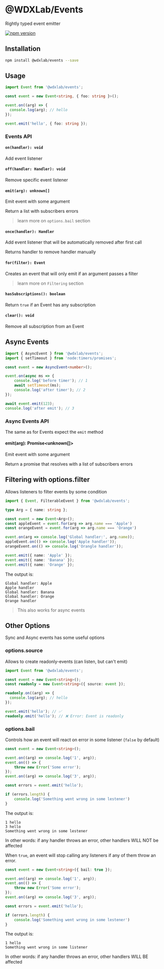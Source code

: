 # @WDXLab/Events

Rightly typed event emitter

[![npm version](https://badge.fury.io/js/%40wdxlab%2Fevents.svg)](https://badge.fury.io/js/%40wdxlab%2Fevents)

## Installation

```sh
npm install @wdxlab/events --save
```

## Usage

```ts
import Event from '@wdxlab/events';

const event = new Event<string, { foo: string }>();

event.on((arg) => {
  console.log(arg); // hello
});

event.emit('hello', { foo: string });
```

### Events API

#### `on(handler): void`

Add event listener

#### `off(handler: Handler): void`

Remove specific event listener

#### `emit(arg): unknown[]`

Emit event with some argument

Return a list with subscribers errors

> learn more on `options.bail` section

#### `once(handler): Handler`

Add event listener that will be automatically removed after first call

Returns handler to remove handler manually

#### `for(filter): Event`

Creates an event that will only emit if an argument passes a filter

> learn more on `Filtering` section

#### `hasSubscriptions(): boolean`

Return `true` if an Event has any subscription

#### `clear(): void`

Remove all subscription from an Event

## Async Events

```ts
import { AsyncEvent } from '@wdxlab/events';
import { setTimeout } from 'node:timers/promises';

const event = new AsyncEvent<number>();

event.on(async ms => {
    console.log('before timer'); // 1
    await setTimeout(ms);
    console.log('after timer'); // 2
});

await event.emit(123);
console.log('after emit'); // 3
```

### Async Events API

The same as for Events expect the `emit` method

#### emit(arg): Promise<unknown[]>

Emit event with some argument

Return a promise that resolves with a list of subscribers errors

## Filtering with options.filter

Allows listeners to filter events by some condition

```ts
import { Event, FilterableEvent } from '@wdxlab/events';

type Arg = { name: string };

const event = new Event<Arg>();
const appleEvent = event.for(arg => arg.name === 'Apple')
const orangeEvent = event.for(arg => arg.name === 'Orange')

event.on(arg => console.log('Global handler:', arg.name));
appleEvent.on(() => console.log('Apple handler'));
orangeEvent.on(() => console.log('Orangle handler'));

event.emit({ name: 'Apple' });
event.emit({ name: 'Banana' });
event.emit({ name: 'Orange' });
```

The output is:
```
Global handler: Apple
Apple handler
Global handler: Banana
Global handler: Orange
Orange handler
```

> This also works for async events

## Other Options

Sync and Async events has some useful options

### options.source

Allows to create readonly-events (can listen, but can't emit)

```ts
import Event from '@wdxlab/events';

const event = new Event<string>();
const readonly = new Event<string>({ source: event });

readonly.on((arg) => {
  console.log(arg); // hello
});

event.emit('hello'); // ✅
readonly.emit('hello'); // ❌ Error: Event is readonly
```

### options.bail

Controls how an event will react on error in some listener (`false` by default)

```ts
const event = new Event<string>();

event.on((arg) => console.log('1', arg));
event.on(() => {
    throw new Error('Some error');
});
event.on((arg) => console.log('3', arg));

const errors = event.emit('hello');

if (errors.length) {
    console.log('Something went wrong in some lestener')
}
```

The output is:
```
1 hello
3 hello
Something went wrong in some lestener
```

In other words: if any handler throws an error, other handlers WILL NOT be affected

When `true`, an event will stop calling any listeners if any of them throw an error.

```ts
const event = new Event<string>({ bail: true });

event.on((arg) => console.log('1', arg));
event.on(() => {
    throw new Error('Some error');
});
event.on((arg) => console.log('3', arg));

const errors = event.emit('hello');

if (errors.length) {
    console.log('Something went wrong in some lestener')
}
```

The output is:
```
1 hello
Something went wrong in some listener
```

In other words: if any handler throws an error, other handlers WILL BE affected
